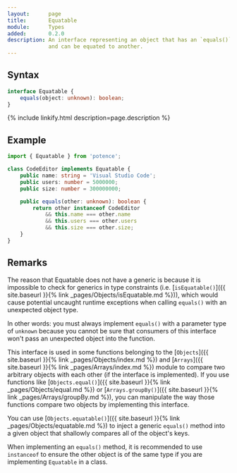 ```yaml
---
layout:      page
title:       Equatable
module:      Types
added:       0.2.0
description: An interface representing an object that has an `equals()` method
             and can be equated to another.
---
```

## Syntax

```ts
interface Equatable {
    equals(object: unknown): boolean;
}
```

<div class="description">{% include linkify.html description=page.description %}</div>

## Example

```ts
import { Equatable } from 'potence';

class CodeEditor implements Equatable {
    public name: string = 'Visual Studio Code';
    public users: number = 5000000;
    public size: number = 300000000;

    public equals(other: unknown): boolean {
        return other instanceof CodeEditor
            && this.name === other.name
            && this.users === other.users
            && this.size === other.size;
    }
}
```

## Remarks

The reason that Equatable does not have a generic is because it is impossible to
check for generics in type constraints (i.e.
[`isEquatable()`]({{ site.baseurl }}{% link _pages/Objects/isEquatable.md %})),
which would cause potential uncaught runtime
exceptions when calling `equals()` with an unexpected object type.

In other words: you must always implement `equals()` with a parameter type of
`unknown` because you cannot be sure that consumers of this interface won't pass
an unexpected object into the function.

This interface is used in some functions belonging to the
[`Objects`]({{ site.baseurl }}{% link _pages/Objects/index.md %})
and [`Arrays`]({{ site.baseurl }}{% link _pages/Arrays/index.md %}) module
to compare two arbitrary objects with each other (if the interface is
implemented). If you use functions like
[`Objects.equal()`]({{ site.baseurl }}{% link _pages/Objects/equal.md %})
or [`Arrays.groupBy()`]({{ site.baseurl }}{% link _pages/Arrays/groupBy.md
%}), you can manipulate the way those functions compare two objects by
implementing this interface.

You can use [`Objects.equatable()`]({{ site.baseurl }}{% link _pages/Objects/equatable.md %}) to
inject a generic `equals()` method into a given object that shallowly compares
all of the object's keys.

When implementing an `equals()` method, it is recommended to use `instanceof` to
ensure the other object is of the same type if you are implementing `Equatable`
in a class.
